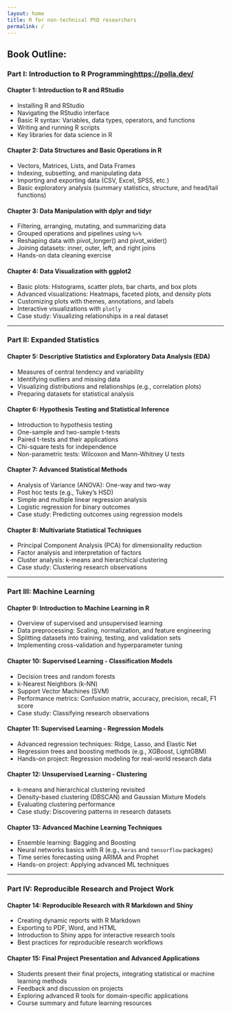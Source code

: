 ```yaml
---
layout: home
title: R for non-technical PhD researchers
permalink: /
---
```




## **Book Outline:**  

### **Part I: Introduction to R Programming**https://polla.dev/

#### **Chapter 1: Introduction to R and RStudio**  
- Installing R and RStudio  
- Navigating the RStudio interface  
- Basic R syntax: Variables, data types, operators, and functions  
- Writing and running R scripts  
- Key libraries for data science in R  

#### **Chapter 2: Data Structures and Basic Operations in R**  
- Vectors, Matrices, Lists, and Data Frames  
- Indexing, subsetting, and manipulating data  
- Importing and exporting data (CSV, Excel, SPSS, etc.)  
- Basic exploratory analysis (summary statistics, structure, and head/tail functions)  

#### **Chapter 3: Data Manipulation with dplyr and tidyr**  
- Filtering, arranging, mutating, and summarizing data  
- Grouped operations and pipelines using `%>%`  
- Reshaping data with pivot_longer() and pivot_wider()  
- Joining datasets: inner, outer, left, and right joins  
- Hands-on data cleaning exercise  

#### **Chapter 4: Data Visualization with ggplot2**  
- Basic plots: Histograms, scatter plots, bar charts, and box plots  
- Advanced visualizations: Heatmaps, faceted plots, and density plots  
- Customizing plots with themes, annotations, and labels  
- Interactive visualizations with `plotly`  
- Case study: Visualizing relationships in a real dataset  

---

### **Part II: Expanded Statistics**  

#### **Chapter 5: Descriptive Statistics and Exploratory Data Analysis (EDA)**  
- Measures of central tendency and variability  
- Identifying outliers and missing data  
- Visualizing distributions and relationships (e.g., correlation plots)  
- Preparing datasets for statistical analysis  

#### **Chapter 6: Hypothesis Testing and Statistical Inference**  
- Introduction to hypothesis testing  
- One-sample and two-sample t-tests  
- Paired t-tests and their applications  
- Chi-square tests for independence  
- Non-parametric tests: Wilcoxon and Mann-Whitney U tests  

#### **Chapter 7: Advanced Statistical Methods**  
- Analysis of Variance (ANOVA): One-way and two-way  
- Post hoc tests (e.g., Tukey’s HSD)  
- Simple and multiple linear regression analysis  
- Logistic regression for binary outcomes  
- Case study: Predicting outcomes using regression models  

#### **Chapter 8: Multivariate Statistical Techniques**  
- Principal Component Analysis (PCA) for dimensionality reduction  
- Factor analysis and interpretation of factors  
- Cluster analysis: k-means and hierarchical clustering  
- Case study: Clustering research observations  

---

### **Part III: Machine Learning**  

#### **Chapter 9: Introduction to Machine Learning in R**  
- Overview of supervised and unsupervised learning  
- Data preprocessing: Scaling, normalization, and feature engineering  
- Splitting datasets into training, testing, and validation sets  
- Implementing cross-validation and hyperparameter tuning  

#### **Chapter 10: Supervised Learning - Classification Models**  
- Decision trees and random forests  
- k-Nearest Neighbors (k-NN)  
- Support Vector Machines (SVM)  
- Performance metrics: Confusion matrix, accuracy, precision, recall, F1 score  
- Case study: Classifying research observations  

#### **Chapter 11: Supervised Learning - Regression Models**  
- Advanced regression techniques: Ridge, Lasso, and Elastic Net  
- Regression trees and boosting methods (e.g., XGBoost, LightGBM)  
- Hands-on project: Regression modeling for real-world research data  

#### **Chapter 12: Unsupervised Learning - Clustering**  
- k-means and hierarchical clustering revisited  
- Density-based clustering (DBSCAN) and Gaussian Mixture Models  
- Evaluating clustering performance  
- Case study: Discovering patterns in research datasets  

#### **Chapter 13: Advanced Machine Learning Techniques**  
- Ensemble learning: Bagging and Boosting  
- Neural networks basics with R (e.g., `keras` and `tensorflow` packages)  
- Time series forecasting using ARIMA and Prophet  
- Hands-on project: Applying advanced ML techniques  

---

### **Part IV: Reproducible Research and Project Work**  

#### **Chapter 14: Reproducible Research with R Markdown and Shiny**  
- Creating dynamic reports with R Markdown  
- Exporting to PDF, Word, and HTML  
- Introduction to Shiny apps for interactive research tools  
- Best practices for reproducible research workflows  

#### **Chapter 15: Final Project Presentation and Advanced Applications**  
- Students present their final projects, integrating statistical or machine learning methods  
- Feedback and discussion on projects  
- Exploring advanced R tools for domain-specific applications  
- Course summary and future learning resources  
